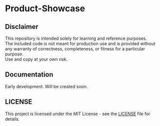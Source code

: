 # Product-Showcase

## Disclaimer

This repository is intended solely for learning and reference purposes.  
The included code is not meant for production use and is provided without any warranty of correctness, completeness, or fitness for a particular purpose.  
Use and copy at your own risk.

## Documentation
Early development. Will be created soon.

## LICENSE
This project is licensed under the MIT License - see the [LICENSE](LICENSE) file for details.
